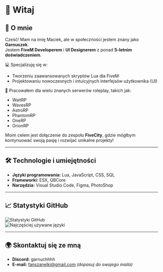# 👋 Witaj

## 🌟 O mnie
Cześć! Mam na imię Maciek, ale w społeczności jestem znany jako **Garnuszek**.  
Jestem **FiveM Developerem** i **UI Designerem** z ponad **5-letnim doświadczeniem**.  

💻 Specjalizuję się w:  
- Tworzeniu zaawansowanych skryptów Lua dla FiveM  
- Projektowaniu nowoczesnych i intuicyjnych interfejsów użytkownika (UI)  

🎯 Pracowałem dla wielu znanych serwerów roleplay, takich jak:  
- WaitRP  
- WavesRP  
- AstroRP  
- PhantomRP  
- OneRP  
- OrionRP  

Moim celem jest dołączenie do zespołu **FiveCity**, gdzie mógłbym kontynuować swoją pasję i rozwijać unikalne projekty!

---

## 🛠️ Technologie i umiejętności
- **Języki programowania:** Lua, JavaScript, CSS, SQL  
- **Frameworki:** ESX, QBCore
- **Narzędzia:** Visual Studio Code, Figma, PhotoShop  

---

## 📈 Statystyki GitHub
![Statystyki GitHub](https://github-readme-stats.vercel.app/api?username=Garnuszel&show_icons=true&theme=radical)  
![Najczęściej używane języki](https://github-readme-stats.vercel.app/api/top-langs/?username=Garnuszel&layout=compact&theme=radical)  

---

## 🌍 Skontaktuj się ze mną
- **Discord:** garnuchhhh  
- **E-mail:** fanszanelki@gmail.com *(dopasuj do swojego maila)*  
